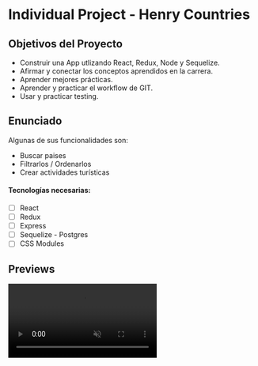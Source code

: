 # Individual Project - Henry Countries

## Objetivos del Proyecto

- Construir una App utlizando React, Redux, Node y Sequelize.
- Afirmar y conectar los conceptos aprendidos en la carrera.
- Aprender mejores prácticas.
- Aprender y practicar el workflow de GIT.
- Usar y practicar testing.

## Enunciado

Algunas de sus funcionalidades son:

  - Buscar paises
  - Filtrarlos / Ordenarlos
  - Crear actividades turísticas

#### Tecnologías necesarias:
- [ ] React
- [ ] Redux
- [ ] Express
- [ ] Sequelize - Postgres
- [ ] CSS Modules 

## Previews
<video autoPlay loop muted src="https://res.cloudinary.com/carina-bosio/video/upload/v1664402242/Presentaci%C3%B3n_MP4_AdobeExpress_uxbot2.mp4"/>
<img height="500" width="1000" src="https://res.cloudinary.com/carina-bosio/image/upload/v1664398965/Landing_2_g43ohb.png"/>
<img height="500" width="1000" src="https://res.cloudinary.com/carina-bosio/image/upload/v1664400305/1_2_objgcs.png"  />
<img height="500" width="1000" src="https://res.cloudinary.com/carina-bosio/image/upload/v1664400537/2_2_q56i0k.png"/>
<img height="500" width="1000" src="https://res.cloudinary.com/carina-bosio/image/upload/v1664400738/3_2_htxkkr.png"/>
<img height="500" width="1000" src="https://res.cloudinary.com/carina-bosio/image/upload/v1664400906/4_2_m9dw8t.png"/>
<img height="500" width="1000" src="https://res.cloudinary.com/carina-bosio/image/upload/v1664401057/5_2_yfu88i.png"/>


